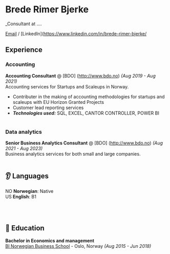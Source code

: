 # Brede Rimer Bjerke

_Consultant at ....

[Email](mailto:brederimer@gmail.com) / [LinkedIn](https://www.linkedin.com/in/brede-rimer-bjerke/

## Experience

### Accounting
**Accounting Consultant** @ [BDO] (http://www.bdo.no) _(Aug 2019 - Aug 2021)_ <br>
Accounting services for Startups and Scaleups in Norway.
  - Contributer in the making of accounting methodologies for startups and scaleups with EU Horizon Granted Projects
  - Customer lead reporting services
  - **_Technologies used:_** SQL, EXCEL, CANTOR CONTROLLER, POWER BI
<br><br>

### Data analytics
**Senior Business Analytics Consultant** @ [BDO] (http://www.bdo.no) _(Aug 2021 - Aug 2023)_ <br> 
Business analytics services for both small and large companies.
<br><br>

## 👂 Languages

NO **Norwegian**: Native <br>
US **English**: B1 <br>

<br><br>

## 🏫 Education

**Bachelor in Economics and management** <br>
[BI Norwegian Business School](https://www.bi.edu/) - Oslo, Norway _(Aug 2015 - Jun 2018)_ <br>

